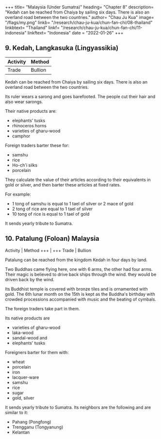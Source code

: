 +++
title= "Malaysia (Under Sumatra)"
heading= "Chapter 8"
description= "Kedah can be reached from Chaiya by sailing six days. There is also an overland road between the two countries."
author= "Chau Ju Kua"
image= "/flags/my.png"
linkb= "/research/chau-ju-kua/chun-fan-chi/08-thailand"
linkbtext= "Thailand"
linkf= "/research/chau-ju-kua/chun-fan-chi/11-indonesia"
linkftext= "Indonesia"
date = "2022-01-26"
+++


## 9. Kedah, Langkasuka (Lingyassikia)

Activity | Method 
--- | ---
Trade | Bullion


Kedah can be reached from Chaiya by sailing six days. There is also an overland road between the two countries.

Its ruler wears a sarong and goes barefooted. The people cut their hair and also wear sarongs. 

Their native products are:
- elephants' tusks
- rhinoceros horns
- varieties of gharu-wood
- camphor

Foreign traders barter these for:
- samshu
- rice
- Ho-ch'i silks
- porcelain

They calculate the value of their articles according to their equivalents in gold or silver, and then barter these articles at fixed
rates.

For example:
- 1 tong of samshu is equal to 1 tael of silver or 2 mace of gold
- 2 tong of rice are equal to 1 tael of silver
- 10 tong of rice is equal to 1 tael of gold

It sends yearly tribute to Sumatra.

<!-- Notes.

1)
list
Though written here without the
name is correctly given in the
the Lengkasuka of the Majapahit empire, the
final syllable Jcia, the
of dependencies of San-fo-ts'i (supra, p. 62). It
is
3569
BEKiNAKG.
1,10
original capital of
Kcdah, near Kedah Peak (Gunong
Jerai),
on the
Pelliot, B. E. F. E. 0. IV, 345, 405—408. Gerini, J. R. A.
T'oung-pao, 2* Ser., II, 131 read the name Ling-ga-sze and placed
sula.
2)
i
Tong
is
W.
coast of the
Malay Penin-
Schlegel,
S. 1905. 495, 498.
it
in Sumatra.
explained iu Chinese Buddhist works as a «Buddhist weighta, •which means
an Indian term, here, tola. In the present case it seems to indicate a dry measure; both
(op. cit. 155) and Crawfurd (op. cit. I, 271) say that among the Malays everything
is estimated by bulk and not by weight. Marsden adds that the use of weights was apparently
introduced among them by foreigners.
that
it is
Marsden -->


## 10. Patalung (Foloan) Malaysia  

Activity | Method 
+++ | +++
Trade | Bullion


Patalung can be reached from the kingdom Kedah <!-- Lingyassi-kia --> in four days by land. 

Two Buddhas came flying here, one with 6 arms, the other had four arms. Their magic is believed to drive back ships through the wind.  they would be driven back by the wind. 

Its Buddhist temple is covered with bronze tiles and is ornamented with gold. The 6th lunar month on the 15th is kept as the Buddha's
birthday with crowded processions accompanied with music and the beating of cymbals.

The foreign traders take part in them.

Its native products are
- varieties of gharu-wood
- laka-wood
- sandal-wood and
- elephants' tusks

Foreigners barter for them with:
- wheat
- porcelain
- iron
- lacquer-ware
- samshu
- rice
- sugar
- gold, silver

It sends yearly tribute to Sumatra. Its neighbors are the following and are similar to it:
- Pahang (Pongfong)
- Trengganu (Tongyanung)
- Kelantan 


<!-- Notes.
on the Langat river, W.
A. S. 1905. 498, places Fo-lo-an at Beranang
1) Gerini J
of this and the last paragraphs of our
requirements
the
satisfies
this
30 coast of Malay Peninsula;
wrong reading of the Chinese text, tried to locate this country
text Earlier writers, misled' by a
2^ Ser., II, 134, said it was Puluan in Palembang residency.
in s'lunatra. Schlegel, T'oung-pao,
«The chief of Fo-lo-an is appomted from San-
The Ling-wai-tai-ta, 2,i2 says of Fo-lo-an:
countries., (i. e.,
aromatics with which those of the «Lower Coast
E
fo-ts'i.
The country produces
35 Java, see Pt.
II,
or strength.
Ch. XI) cannot compare in aroma70
SUKDA.
((There
year
here
is
(in
1,11
Buddha which the
Fo-lo-an) a Holy
princes of San-fo-ts'i
come every
burn incense before».
to
Kuan^yin (Avalokitegvara)
2)
referred to
XXXIX)
may have been
The images
C h a u's work (infra, Ch.
usually represented with six or four arms.
is
of this deity.
We learn from another passage in
that the celebration of this festival on the
IS*!"
day of the 6"i moon, was an important
to China, and that they kept it as
5
one for sailors for securing good weather on their voyage back
well in Borneo as in Fo-lo-an. According to de Groot, Les fStes annuellement c616br6es a
(Amoy),
I,
199, the principal
annual feasts of Kuan-yin kept in Fu-ki6n, are on the
19*''
Emoui
of the
and the 9"» moon. That on the 19tii of the 6ti» moon is believed by some to be the
goddess's birthday. The IS'i of the 6tii moon, the same author states (op. cit. I, 394) is also cele- 10
brated in Fu-kifo as the mid-year festival. It may well be that these two festivals, especially as
2^, the 6tii
the second one, in some of
one of her manifestations
its
features at least,
Schlegel, T'oung-pao IX, 404
(^jS
jjjB
^^),
also connected with the worship of
is
Kuan-yin
in
^(B)' '^ere celebrated by sailors on the same day.
says that the 15*^ of the'6tl» moon was the feastday of Ma-tsu-p'o
(P'o-tsu,
^^
De Groot (op. cit. I, 262) says that Ma-tsu-p'o's
know when the cult of Ma-tsu-p'o's became general,
((Buddhas referred to by our author was evidently a patroness of
the patron saint of sailors.
15
birthday was the 23* of the Simoon. I do not
events the particular
at all
hence the presence at her feast of «the foreign traders» both in Fo-lo-an and in P'o-ni.
sailors,
Fo-lo-an is mentioned in another passage of this work (infra, Ch. XXII) as one of the
two principal ports of South-eastern Asia to which the Arab traders came, the other was, of course, San-fo-ts'i. -->
